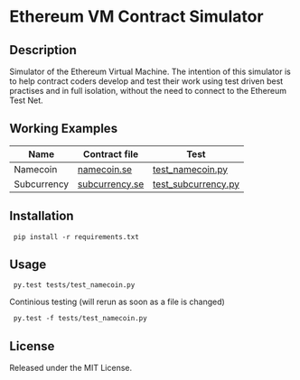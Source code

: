 # Ethereum VM Contract Simulator

## Description

Simulator of the Ethereum Virtual Machine. The intention of this simulator is
to help contract coders develop and test their work using test driven best
practises and in full isolation, without the need to connect to the Ethereum
Test Net.

## Working Examples

| Name            | Contract file                                     | Test                                             |
| --------------- | --------------------------------------------------| ------------------------------------------------ |
| Namecoin        | [namecoin.se](examples/namecoin.se)               | [test\_namecoin.py](tests/test_namecoin.py)      |
| Subcurrency     | [subcurrency.se](examples/subcurrency.se)         | [test\_subcurrency.py](tests/test_subcurrency.py)|

## Installation

` pip install -r requirements.txt`

## Usage

` py.test tests/test_namecoin.py`

Continious testing (will rerun as soon as a file is changed)

` py.test -f tests/test_namecoin.py`

## License

Released under the MIT License.
